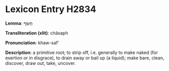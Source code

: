 # Lexicon Entry H2834

**Lemma**: חָשַׂף

**Transliteration (xlit)**: châsaph

**Pronunciation**: khaw-saf'

**Description**:
a primitive root; to strip off, i.e. generally to make naked (for exertion or in disgrace), to drain away or bail up (a liquid); make bare, clean, discover, draw out, take, uncover.
